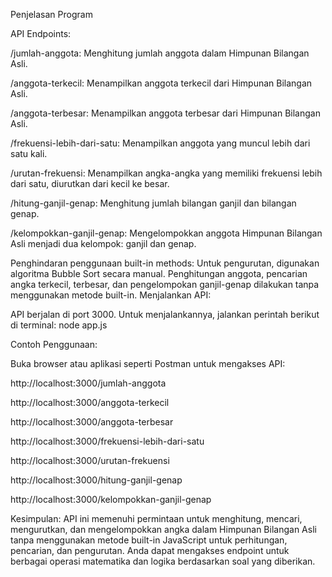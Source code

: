 Penjelasan Program

API Endpoints:

/jumlah-anggota: Menghitung jumlah anggota dalam Himpunan Bilangan Asli.

/anggota-terkecil: Menampilkan anggota terkecil dari Himpunan Bilangan Asli.

/anggota-terbesar: Menampilkan anggota terbesar dari Himpunan Bilangan Asli.

/frekuensi-lebih-dari-satu: Menampilkan anggota yang muncul lebih dari satu kali.

/urutan-frekuensi: Menampilkan angka-angka yang memiliki frekuensi lebih dari satu, diurutkan dari kecil ke besar.

/hitung-ganjil-genap: Menghitung jumlah bilangan ganjil dan bilangan genap.

/kelompokkan-ganjil-genap: Mengelompokkan anggota Himpunan Bilangan Asli menjadi dua kelompok: ganjil dan genap.

Penghindaran penggunaan built-in methods:
Untuk pengurutan, digunakan algoritma Bubble Sort secara manual.
Penghitungan anggota, pencarian angka terkecil, terbesar, dan pengelompokan ganjil-genap dilakukan tanpa menggunakan metode built-in.
Menjalankan API:

API berjalan di port 3000. Untuk menjalankannya, jalankan perintah berikut di terminal:
node app.js

Contoh Penggunaan:

Buka browser atau aplikasi seperti Postman untuk mengakses API:

http://localhost:3000/jumlah-anggota

http://localhost:3000/anggota-terkecil

http://localhost:3000/anggota-terbesar

http://localhost:3000/frekuensi-lebih-dari-satu

http://localhost:3000/urutan-frekuensi

http://localhost:3000/hitung-ganjil-genap

http://localhost:3000/kelompokkan-ganjil-genap


Kesimpulan:
API ini memenuhi permintaan untuk menghitung, mencari, mengurutkan, dan mengelompokkan angka dalam Himpunan Bilangan Asli tanpa menggunakan metode built-in JavaScript untuk perhitungan, pencarian, dan pengurutan. Anda dapat mengakses endpoint untuk berbagai operasi matematika dan logika berdasarkan soal yang diberikan.

